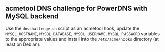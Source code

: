 ## acmetool DNS challenge for PowerDNS with MySQL backend
Use the `dnschallenge.sh` script as an acmetool hook, update the `MYSQL_HOSTNAME`, `MYSQL_DATABASE`, `MYSQL_USERNAME`, `MYSQL_PASSWORD` variables to the appropriate values and install into the `/etc/acme/hooks` directory (at least on Debian).
